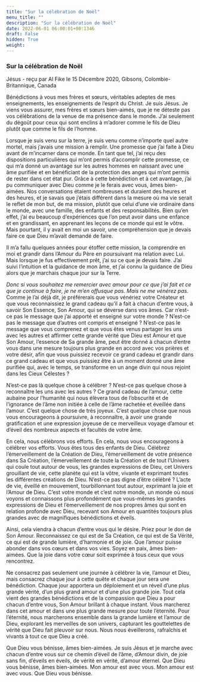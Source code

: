 ```yaml
---
title: "Sur la célébration de Noël"
menu_title: ""
description: "Sur la célébration de Noël"
date: 2022-06-01 06:00:01+00:1346
draft: False
hidden: True
weight:
---
```

### Sur la célébration de Noël

Jésus - reçu par Al Fike le 15 Décembre 2020, Gibsons, Colombie-Britannique, Canada

Bénédictions à vous mes frères et sœurs, véritables adeptes de mes enseignements, les enseignements de l’esprit du Christ. Je suis Jésus. Je viens vous assurer, mes frères et sœurs bien-aimés, que je ne déteste pas vos célébrations de la venue de ma présence dans le monde. J’ai seulement du dégoût pour ceux qui sont enclins à m’adorer comme le fils de Dieu plutôt que comme le fils de l’homme.

Lorsque je suis venu sur la terre, je suis venu comme n’importe quel autre mortel, mais j’avais une mission à remplir. Une promesse que j’ai faite à Dieu avant de m’incarner dans ce monde. En tant que tel, j’ai reçu des dispositions particulières qui m’ont permis d’accomplir cette promesse, ce qui m’a donné un avantage sur les autres hommes en naissant avec une âme purifiée et en bénéficiant de la protection des anges qui m’ont permis de rester dans cet état pur. Grâce à cette bénédiction et à cet avantage, j’ai pu communiquer avec Dieu comme je le ferais avec vous, âmes bien-aimées. Nos conversations étaient nombreuses et duraient des heures et des heures, et je savais que j’étais différent dans la mesure où ma vie serait le reflet de mon but, de ma mission, plutôt que celui d’une vie ordinaire dans le monde, avec une famille, des enfants et des responsabilités. Bien qu’en effet, j’ai eu beaucoup d’expériences que l’on peut avoir dans une enfance et en grandissant, en apprenant les leçons de ce monde qui est le vôtre. Mais pourtant, il y avait en moi un savoir, une compréhension que je devais faire ce que Dieu m’avait demandé de faire.

Il m’a fallu quelques années pour étoffer cette mission, la comprendre en moi et grandir dans l’Amour du Père en poursuivant ma relation avec Lui. Mais lorsque je fus effectivement prêt, j’ai su ce que je devais faire. J’ai suivi l’intuition et la guidance de mon âme, et j’ai connu la guidance de Dieu alors que je marchais chaque jour sur la Terre.

*Donc si vous souhaitez me remercier avec amour pour ce que j’ai fait et ce que je continue à faire, je ne m’en offusque pas. Mais ne me vénérez pas.* Comme je l’ai déjà dit, je préférerais que vous vénériez votre Créateur et que vous reconnaissiez le grand cadeau qu’il a fait à chacun d’entre vous, à savoir Son Essence, Son Amour, qui se déverse dans vos âmes. Car n’est-ce pas le message que j’ai apporté et enseigné sur votre monde ? N’est-ce pas le message que d’autres ont compris et enseigné ? N’est-ce pas le message que vous comprenez et que vous êtes venus partager les uns avec les autres et affirmer cette grande vérité que Dieu est Amour et que Son Amour, l’essence de Sa grande âme, peut être donné à chacun d’entre vous dans une mesure toujours plus grande en accord avec vos prières et votre désir, afin que vous puissiez recevoir ce grand cadeau et grandir dans ce grand cadeau et que vous puissiez être à un moment donné une âme purifiée qui, avec le temps, se transforme en un ange divin qui nous rejoint dans les Cieux Célestes ?

N’est-ce pas là quelque chose à célébrer ? N’est-ce pas quelque chose à reconnaître les uns avec les autres ? Ce grand cadeau de l’amour, cette aubaine pour l’humanité qui nous élèvera tous de l’obscurité et de l’ignorance de l’âme non initiée à celle de l’âme rachetée et éveillée dans l’amour. C’est quelque chose de très joyeux. C’est quelque chose que nous vous encourageons à poursuivre, à reconnaître, à avoir une grande gratification et une expression joyeuse de ce merveilleux voyage d’amour et d’éveil des nombreux aspects et facultés de votre âme.

En cela, nous célébrons vos efforts. En cela, nous vous encourageons à célébrer vos efforts. Vous êtes tous des enfants de Dieu. Célébrez l’émerveillement de la Création de Dieu, l’émerveillement de votre présence dans Sa Création, l’émerveillement de toute la Création et de tout l’Univers qui coule tout autour de vous, les grandes expressions de Dieu, cet Univers grouillant de vie, cette planète qui est la vôtre, vivante et exprimant toutes les différentes créations de Dieu. N’est-ce pas digne d’être célébré ? L’acte de vie, éveillé en mouvement, tourbillonnant tout autour, exprimant la joie et l’Amour de Dieu. C’est votre monde et c’est notre monde, un monde où nous voyons et connaissons plus profondément que vous-mêmes les grandes expressions de Dieu et l’émerveillement de nos propres âmes qui sont en relation profonde avec Dieu, recevant son Amour en quantités toujours plus grandes avec de magnifiques bénédictions et éveils.

Ainsi, cela viendra à chacun d’entre vous qui le désire. Priez pour le don de Son Amour. Reconnaissez ce qui est de Sa Création, ce qui est de Sa Vérité, ce qui est de grande lumière, d’harmonie et de joie. Que l’amour puisse abonder dans vos cœurs et dans vos vies. Soyez en paix, âmes bien-aimées. Que la joie dans votre cœur soit exprimée à tous ceux que vous rencontrez.

Ne consacrez pas seulement une journée à célébrer la vie, l’amour et Dieu, mais consacrez chaque jour à cette quête et chaque jour sera une bénédiction. Chaque jour apportera un déploiement et un réveil d’une plus grande vérité, d’un plus grand amour et d’une plus grande joie. Tout cela vient des grandes bénédictions et de la compassion que Dieu a pour chacun d’entre vous, Son Amour brillant à chaque instant. Vous marcherez dans cet amour et dans une plus grande mesure pour toute l’éternité. Pour l’éternité, nous marcherons ensemble dans la grande lumière et l’amour de Dieu, explorant les merveilles de son univers, capturant les gouttelettes de vérité que Dieu fait pleuvoir sur nous. Nous nous éveillerons, rafraîchis et vivants à tout ce que Dieu a créé.

Que Dieu vous bénisse, âmes bien-aimées. Je suis Jésus et je marche avec chacun d’entre vous sur ce chemin d’éveil de l’âme, d’Amour divin, de joie sans fin, d’éveils en éveils, de vérité en vérité, d’amour éternel. Que Dieu vous bénisse, âmes bien-aimées. Mon amour est avec vous. Mon amour est avec vous. Que Dieu vous bénisse.
